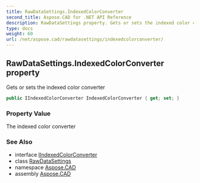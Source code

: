 ```yaml
---
title: RawDataSettings.IndexedColorConverter
second_title: Aspose.CAD for .NET API Reference
description: RawDataSettings property. Gets or sets the indexed color converter
type: docs
weight: 60
url: /net/aspose.cad/rawdatasettings/indexedcolorconverter/
---
```

## RawDataSettings.IndexedColorConverter property

Gets or sets the indexed color converter

```csharp
public IIndexedColorConverter IndexedColorConverter { get; set; }
```

### Property Value

The indexed color converter

### See Also

* interface [IIndexedColorConverter](../../iindexedcolorconverter/)
* class [RawDataSettings](../)
* namespace [Aspose.CAD](../../rawdatasettings/)
* assembly [Aspose.CAD](../../../)


